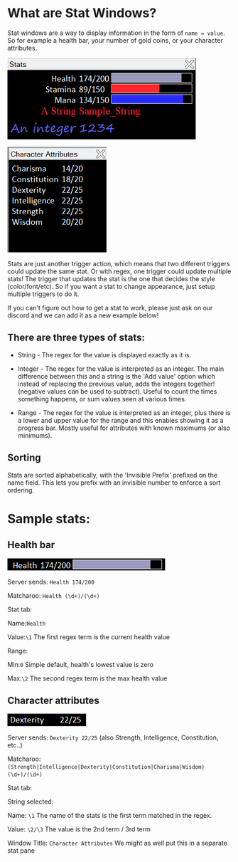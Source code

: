 # What are Stat Windows?

Stat windows are a way to display information in the form of `name = value`. So for example a health bar, your number of gold coins, or your character attributes.

![Sample](/images/Stats_Sample1.png)

![Sample](/images/Stats_Sample2.png)

Stats are just another trigger action, which means that two different triggers could update the same stat. Or with regex, one trigger could update multiple stats! The trigger that updates the stat is the one that decides the style (color/font/etc). So if you want a stat to change appearance, just setup multiple triggers to do it.

If you can't figure out how to get a stat to work, please just ask on our discord and we can add it as a new example below!

## There are three types of stats:

* String - The regex for the value is displayed exactly as it is.

* Integer - The regex for the value is interpreted as an integer. The main difference between this and a string is the 'Add value' option which instead of replacing the previous value, adds the integers together! (negative values can be used to subtract). Useful to count the times something happens, or sum values seen at various times.

* Range - The regex for the value is interpreted as an integer, plus there is a lower and upper value for the range and this enables showing it as a progress bar. Mostly useful for attributes with known maximums (or also minimums).

## Sorting

Stats are sorted alphabetically, with the 'Invisible Prefix' prefixed on the name field. This lets you prefix with an invisible number to enforce a sort ordering.

# Sample stats:

## Health bar

![Sample](/images/Stat_HealthBar.png)

Server sends: `Health 174/200`

Matcharoo: `Health (\d+)/(\d+)`

Stat tab:

Name:`Health`

Value:`\1` The first regex term is the current health value

Range:

Min:`0` Simple default, health's lowest value is zero

Max:`\2` The second regex term is the max health value

## Character attributes

![Sample](/images/Stat_Dexterity.png)

Server sends: `Dexterity 22/25` (also Strength, Intelligence, Constitution, etc..)

Matcharoo: `(Strength|Intelligence|Dexterity|Constitution|Charisma|Wisdom) (\d+)/(\d+)`

Stat tab:

String selected:

Name: `\1` The name of the stats is the first term matched in the regex.

Value: `\2/\3` The value is the 2nd term / 3rd term

Window Title: `Character Attributes` We might as well put this in a separate stat pane
